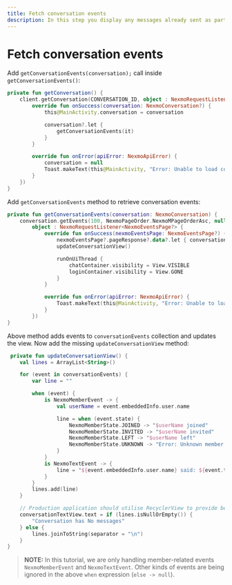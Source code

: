 ```yaml
---
title: Fetch conversation events
description: In this step you display any messages already sent as part of this Conversation
---
```


# Fetch conversation events

Add `getConversationEvents(conversation);` call inside `getConversationEvents()`:

```kotlin
private fun getConversation() {
    client.getConversation(CONVERSATION_ID, object : NexmoRequestListener<NexmoConversation?> {
        override fun onSuccess(conversation: NexmoConversation?) {
            this@MainActivity.conversation = conversation

            conversation?.let {
                getConversationEvents(it)
            }
        }

        override fun onError(apiError: NexmoApiError) {
            conversation = null
            Toast.makeText(this@MainActivity, "Error: Unable to load conversation", Toast.LENGTH_SHORT)
        }
    })
}
```

Add `getConversationEvents` method to retrieve conversation events:

```kotlin
private fun getConversationEvents(conversation: NexmoConversation) {
    conversation.getEvents(100, NexmoPageOrder.NexmoMPageOrderAsc, null,
        object : NexmoRequestListener<NexmoEventsPage?> {
            override fun onSuccess(nexmoEventsPage: NexmoEventsPage?) {
                nexmoEventsPage?.pageResponse?.data?.let { conversationEvents.addAll(it) }
                updateConversationView()

                runOnUiThread {
                    chatContainer.visibility = View.VISIBLE
                    loginContainer.visibility = View.GONE
                }
            }

            override fun onError(apiError: NexmoApiError) {
                Toast.makeText(this@MainActivity, "Error: Unable to load conversation events", Toast.LENGTH_SHORT)
            }
        })
}
```

Above method adds events to `conversationEvents` collection and updates the view. Now add the missing `updateConversationView` method:

```kotlin
 private fun updateConversationView() {
    val lines = ArrayList<String>()

    for (event in conversationEvents) {
        var line = ""

        when (event) {
            is NexmoMemberEvent -> {
                val userName = event.embeddedInfo.user.name

                line = when (event.state) {
                    NexmoMemberState.JOINED -> "$userName joined"
                    NexmoMemberState.INVITED -> "$userName invited"
                    NexmoMemberState.LEFT -> "$userName left"
                    NexmoMemberState.UNKNOWN -> "Error: Unknown member event state"
                }
            }
            is NexmoTextEvent -> {
                line = "${event.embeddedInfo.user.name} said: ${event.text}"
            }
        }
        lines.add(line)
    }

    // Production application should utilise RecyclerView to provide better UX
    conversationTextView.text = if (lines.isNullOrEmpty()) {
        "Conversation has No messages"
    } else {
        lines.joinToString(separator = "\n")
    }
}
```

> **NOTE:** In this tutorial, we are only handling member-related events `NexmoMemberEvent` and `NexmoTextEvent`. Other kinds of events are being ignored in the above `when` expression (`else -> null`).
